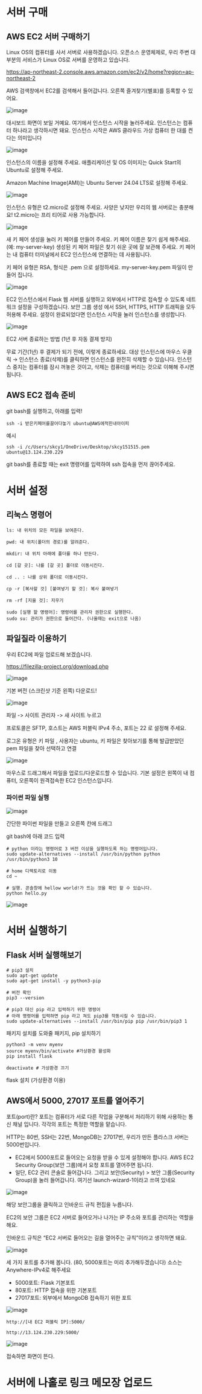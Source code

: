 # 서버 구매
## AWS EC2 서버 구매하기
Linux OS의 컴퓨터를 사서 서버로 사용하겠습니다. 오픈소스 운영체제로, 우리 주변 대부분의 서비스가 Linux OS로 서버를 운영하고 있습니다.

https://ap-northeast-2.console.aws.amazon.com/ec2/v2/home?region=ap-northeast-2

AWS 검색창에서 EC2를 검색해서 들어갑니다. 오른쪽 즐겨찾기(별표)를 등록할 수 있어요.

![image](https://github.com/user-attachments/assets/6d14ee7f-85f7-491b-b775-a1a540eea464)

대시보드 화면이 보일 거예요. 여기에서 인스턴스 시작을 눌러주세요. 인스턴스는 컴퓨터 하나라고 생각하시면 돼요. 인스턴스 시작은 AWS 클라우드 가상 컴퓨터 한 대를 켠다는 의미입니다

![image](https://github.com/user-attachments/assets/80d103e2-c90a-40eb-8604-9c4e0362262a)

인스턴스의 이름을 설정해 주세요. 애플리케이션 및 OS 이미지는 Quick Start의 Ubuntu로 설정해 주세요.

Amazon Machine Image(AMI)는 Ubuntu Server 24.04 LTS로 설정해 주세요.

![image](https://github.com/user-attachments/assets/10319cf6-685c-44ae-9f27-72f679d74bb8)

인스턴스 유형은 t2.micro로 설정해 주세요. 사양은 낮지만 우리의 웹 서버로는 충분해요! t2.micro는 프리 티어로 사용 가능합니다.

![image](https://github.com/user-attachments/assets/825aa6db-7835-4f74-a8d8-bcc4699ae48e)

새 키 페어 생성을 눌러 키 페어를 만들어 주세요. 키 페어 이름은 찾기 쉽게 해주세요. (예: my-server-key) 생성된 키 페어 파일은 찾기 쉬운 곳에 잘 보관해 주세요. 키 페어는 내 컴퓨터 터미널에서 EC2 인스턴스에 연결하는 데 사용됩니다.

키 페어 유형은 RSA, 형식은 .pem 으로 설정하세요. my-server-key.pem 파일이 만들어 집니다.

![image](https://github.com/user-attachments/assets/b8994f55-eaa4-489c-8524-fd5e5e87fd78)

EC2 인스턴스에서 Flask 웹 서버를 실행하고 외부에서 HTTP로 접속할 수 있도록 네트워크 설정을 구성하겠습니다. 보안 그룹 생성 에서 SSH, HTTPS, HTTP 트래픽을 모두 허용해 주세요. 설정이 완료되었다면 인스턴스 시작을 눌러 인스턴스를 생성합니다.

![image](https://github.com/user-attachments/assets/dbec50fe-3e0f-4222-9ddf-c153f35865d4)

EC2 서버 종료하는 방법 (1년 후 자동 결제 방지)
 
무료 기간(1년) 후 결제가 되기 전에, 이렇게 종료하세요. 대상 인스턴스에 마우스 우클릭 → 인스턴스 종료(삭제)를 클릭하면 인스턴스를 완전히 삭제할 수 있습니다. 인스턴스 중지는 컴퓨터를 잠시 꺼놓은 것이고, 삭제는 컴퓨터를 버리는 것으로 이해해 주시면 됩니다.

## AWS EC2 접속 준비
git bash를 실행하고, 아래를 입력!
```
ssh -i 받은키페어를끌어다놓기 ubuntu@AWS에적힌내아이피
```

예시
```
ssh -i /c/Users/skcy1/OneDrive/Desktop/skcy151515.pem ubuntu@13.124.230.229
```

git bash를 종료할 때는 exit 명령어를 입력하여 ssh 접속을 먼저 끊어주세요.

# 서버 설정
## 리눅스 명령어
```
ls: 내 위치의 모든 파일을 보여준다.

pwd: 내 위치(폴더의 경로)를 알려준다.

mkdir: 내 위치 아래에 폴더를 하나 만든다.

cd [갈 곳]: 나를 [갈 곳] 폴더로 이동시킨다.

cd .. : 나를 상위 폴더로 이동시킨다.

cp -r [복사할 것] [붙여넣기 할 것]: 복사 붙여넣기

rm -rf [지울 것]: 지우기

sudo [실행 할 명령어]: 명령어를 관리자 권한으로 실행한다.
sudo su: 관리가 권한으로 들어간다. (나올때는 exit으로 나옴)
```

## 파일질라 이용하기
우리 EC2에 파일 업로드해 보겠습니다.

https://filezilla-project.org/download.php

![image](https://github.com/user-attachments/assets/5435ef0c-e266-4ea5-aec6-04dfcf783e57)

기본 버전 (스크린샷 기준 왼쪽) 다운로드!

![image](https://github.com/user-attachments/assets/465733e2-ee30-4404-b2d6-9fd324242be8)

파일 -> 사이트 관리자 -> 새 사이트 누르고  

프로토콜은 SFTP, 호스트는 AWS 퍼블릭 IPv4 주소, 포트는 22 로 설정해 주세요.

로그온 유형은 키 파일 , 사용자는 ubuntu, 키 파일은 찾아보기를 통해 발급받았던 pem 파일을 찾아 선택하고 연결

![image](https://github.com/user-attachments/assets/47318e50-ac62-449a-96dc-d6811472140c)

마우스로 드래그해서 파일을 업로드/다운로드할 수 있습니다. 기본 설정은 왼쪽이 내 컴퓨터, 오른쪽이 원격접속한 EC2 인스턴스입니다.

### 파이썬 파일 실행
![image](https://github.com/user-attachments/assets/ee34e899-09fd-4aec-87fe-26a229ef217d)

간단한 파이썬 파일을 만들고 오른쪽 칸에 드래그

git bash에 아래 코드 입력
```
# python 이라는 명령어로 3 버전 이상을 실행하도록 하는 명령어입니다.
sudo update-alternatives --install /usr/bin/python python /usr/bin/python3 10

# home 디렉토리로 이동
cd ~

# 실행. 콘솔창에 hellow world!가 뜨는 것을 확인 할 수 있습니다.
python hello.py
```

![image](https://github.com/user-attachments/assets/db6d448d-3e35-473b-88e1-d3e00ff8c622)

# 서버 실행하기
## Flask 서버 실행해보기
```
# pip3 설치
sudo apt-get update
sudo apt-get install -y python3-pip

# 버전 확인
pip3 --version

# pip3 대신 pip 라고 입력하기 위한 명령어
# 아래 명령어를 입력하면 pip 라고 쳐도 pip3를 작동시킬 수 있습니다.
sudo update-alternatives --install /usr/bin/pip pip /usr/bin/pip3 1
```
패키지 설치를 도와줄 패키지, pip 설치하기

```
python3 -m venv myenv
source myenv/bin/activate #가상환경 활성화
pip install flask

deactivate # 가상환경 끄기
```
flask 설치 (가상환경 이용)

## AWS에서 5000, 27017 포트를 열어주기
포트(port)란? 포트는 컴퓨터가 서로 다른 작업을 구분해서 처리하기 위해 사용하는 통신 채널 입니다. 각각의 포트는 특정한 역할을 맡습니다.

HTTP는 80번, SSH는 22번, MongoDB는 27017번, 우리가 만든 플라스크 서버는 5000번입니다.

- EC2에서 5000포트로 들어오는 요청을 받을 수 있게 설정해야 합니다. AWS EC2 Security Group(보안 그룹)에서 요청 포트를 열어주면 됩니다.
- 일단, EC2 관리 콘솔로 들어갑니다. 그리고 보안(Security) > 보안 그룹(Security Group)을 눌러 들어갑니다. 여기선 launch-wizard-1이라고 쓰여 있네요

![image](https://github.com/user-attachments/assets/ec7b7494-6525-49bb-9257-7ec8bb8ae1fb)

해당 보안그룹을 클릭하고 인바운드 규칙 편집을 누릅니다.
 
EC2의 보안 그룹은 EC2 서버로 들어오거나 나가는 IP 주소와 포트를 관리하는 역할을 해요.

인바운드 규칙은 “EC2 서버로 들어오는 길을 열어주는 규칙”이라고 생각하면 돼요.

![image](https://github.com/user-attachments/assets/7c56cfc5-df0d-4111-85e1-a3ff231f6bc7)

세 가지 포트를 추가해 봅니다. (80, 5000포트는 미리 추가해두겠습니다) 소스는 Anywhere-IPv4로 해주세요
- 5000포트: Flask 기본포트
- 80포트: HTTP 접속을 위한 기본포트
- 27017포트: 외부에서 MongoDB 접속하기 위한 포트

![image](https://github.com/user-attachments/assets/95ac92a0-0099-42c6-a48d-5a3615f64e1f)

```
http://[내 EC2 퍼블릭 IP]:5000/
```

```
http://13.124.230.229:5000/
```
![image](https://github.com/user-attachments/assets/940e949e-5d72-4b6d-8160-e33ffa955bf5)

접속하면 화면이 뜬다.

# 서버에 나홀로 링크 메모장 업로드
